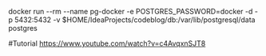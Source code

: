 docker run --rm --name pg-docker -e POSTGRES_PASSWORD=docker -d -p 5432:5432 -v $HOME/IdeaProjects/codeblog/db:/var/lib/postgresql/data postgres


#Tutorial
https://www.youtube.com/watch?v=c4AvqxnSJT8
